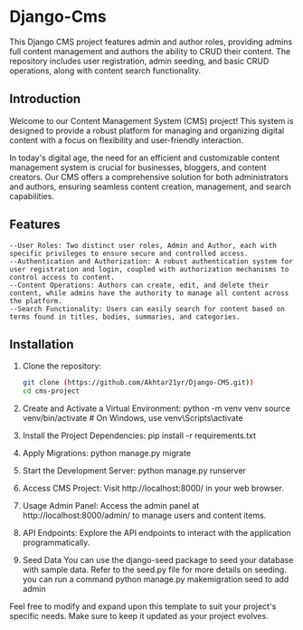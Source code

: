 # Django-Cms

This Django CMS project features admin and author roles, providing admins full content management and authors the ability to CRUD their content. The repository includes user registration, admin seeding, and basic CRUD operations, along with content search functionality.


## Introduction

Welcome to our Content Management System (CMS) project! This system is designed to provide a robust platform for managing and organizing digital content with a focus on flexibility and user-friendly interaction.

In today's digital age, the need for an efficient and customizable content management system is crucial for businesses, bloggers, and content creators. Our CMS offers a comprehensive solution for both administrators and authors, ensuring seamless content creation, management, and search capabilities.

## Features
    --User Roles: Two distinct user roles, Admin and Author, each with specific privileges to ensure secure and controlled access.
    --Authentication and Authorization: A robust authentication system for user registration and login, coupled with authorization mechanisms to control access to content.
    --Content Operations: Authors can create, edit, and delete their content, while admins have the authority to manage all content across the platform.
    --Search Functionality: Users can easily search for content based on terms found in titles, bodies, summaries, and categories.

## Installation

1. Clone the repository:

   ```bash
   git clone (https://github.com/Akhtar21yr/Django-CMS.git))
   cd cms-project

2. Create and Activate a Virtual Environment:
python -m venv venv
source venv/bin/activate  # On Windows, use venv\Scripts\activate


3. Install the Project Dependencies:
pip install -r requirements.txt


4. Apply Migrations:
python manage.py migrate


5. Start the Development Server:
python manage.py runserver


6. Access CMS Project:
Visit http://localhost:8000/ in your web browser.

7. Usage
Admin Panel: Access the admin panel at http://localhost:8000/admin/ to manage users and content items.

8. API Endpoints: Explore the API endpoints to interact with the application programmatically.

9. Seed Data
You can use the django-seed package to seed your database with sample data. Refer to the seed.py file for more details on seeding.
you can run a command python manage.py makemigration seed to add admin



Feel free to modify and expand upon this template to suit your project's specific needs. Make sure to keep it updated as your project evolves.
